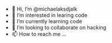 - 👋 Hi, I’m @michaelaksdjalk
- 👀 I’m interested in learing code
- 🌱 I’m currently learning code
- 💞️ I’m looking to collaborate on hacking
- 📫 How to reach me ...

<!---
michaelaksdjalk/michaelaksdjalk is a ✨ special ✨ repository because its `README.md` (this file) appears on your GitHub profile.
You can click the Preview link to take a look at your changes.
--->
